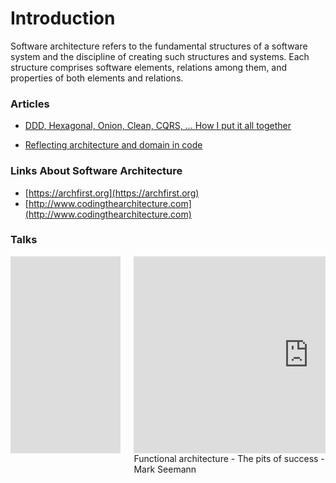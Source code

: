 # Introduction

Software architecture refers to the fundamental structures of a software system and the discipline of creating such structures and systems. Each structure comprises software elements, relations among them, and properties of both elements and relations.

### Articles

- [DDD, Hexagonal, Onion, Clean, CQRS, … How I put it all together](https://herbertograca.com/2017/11/16/explicit-architecture-01-ddd-hexagonal-onion-clean-cqrs-how-i-put-it-all-together/)

* [Reflecting architecture and domain in code](https://herbertograca.com/2019/06/05/reflecting-architecture-and-domain-in-code/)

### Links About Software Architecture

- [https://archfirst.org](https://archfirst.org)
- [http://www.codingthearchitecture.com](http://www.codingthearchitecture.com)

### Talks

<div class="columns">
  <div class="column is-4">
  <iframe width="560" height="315" src="https://www.youtube.com/embed/DngAZyWMGR0" frameborder="0" allow="accelerometer; autoplay; encrypted-media; gyroscope; picture-in-picture" allowfullscreen></iframe>
  </div>

   <div class="column is-4">
  <iframe width="560" height="315" src="https://www.youtube.com/embed/US8QG9I1XW0" frameborder="0" allow="accelerometer; autoplay; encrypted-media; gyroscope; picture-in-picture" allowfullscreen></iframe>
  Functional architecture - The pits of success - Mark Seemann

  </div>
</div>
